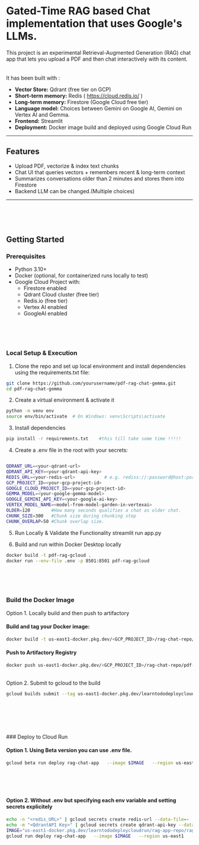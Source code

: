 # Gated-Time RAG based Chat implementation that uses Google's LLMs. 

This project is an experimental Retrieval-Augmented Generation (RAG) chat app that lets you upload a PDF and then chat interactively with its content.  
<br><br>
It has been built with :
- **Vector Store:** Qdrant (free tier on GCP)    <br>
- **Short-term memory:** Redis  ( https://cloud.redis.io/ ) <br>  
- **Long-term memory:** Firestore (Google Cloud free tier)  <br>
- **Language model:** Choices between Gemini on Google AI, Gemini on Vertex AI and Gemma. <br> 
- **Frontend:** Streamlit  <br>
- **Deployment:** Docker image build and deployed using Google Cloud Run  <br>

---

## Features
- Upload PDF, vectorize & index text chunks  
- Chat UI that queries vectors + remembers recent & long-term context  
- Summarizes conversations older than 2 minutes and stores them into Firestore  
- Backend LLM can be changed.(Multiple choices)  

---
<br>
<br>
<br>

## Getting Started

### Prerequisites

- Python 3.10+  
- Docker (optional, for containerized runs locally to test)  
- Google Cloud Project with:  
  - Firestore enabled  
  - Qdrant Cloud cluster (free tier)  
  - Redis.io (free tier)  
  - Vertex AI enabled
  - GoogleAI enabled   
<br>
<br>
<br>

### Local Setup & Execution

1. Clone the repo and set up local environment and install dependencies using the requirements.txt file:

```bash
git clone https://github.com/yourusername/pdf-rag-chat-gemma.git
cd pdf-rag-chat-gemma
```

2. Create a virtual environment & activate it 

```bash
python -m venv env
source env/bin/activate  # On Windows: venv\Scripts\activate
```

3. Install dependencies 
```bash
pip install -r requirements.txt    #this till take some time !!!!! 
```

4. Create a .env file in the root with your secrets:
```bash

QDRANT_URL=<your-qdrant-url>
QDRANT_API_KEY=<your-qdrant-api-key>
REDIS_URL=<your-redis-url>           # e.g. rediss://:password@host:port
GCP_PROJECT_ID=<your-gcp-project-id>
GOOGLE_CLOUD_PROJECT_ID=<your-gcp-project-id>
GEMMA_MODEL=<your-google-gemma-model>
GOOGLE_GEMINI_API_KEY=<your-google-ai-key>
VERTEX_MODEL_NAME=<model-from-model-garden-in-vertexai>
OLDER=120        #How many seconds qualifies a chat as older chat.
CHUNK_SIZE=300   #Chunk size during chunking step
CHUNK_OVERLAP=50 #Chunk overlap size.
```

5. Run Locally & Validate the Functionality
streamlit run app.py

6. Build and run within Docker Desktop locally
```bash
docker build -t pdf-rag-gcloud .
docker run --env-file .env -p 8501:8501 pdf-rag-gcloud
```
<br>
<br>
<br>

### Build the Docker Image 

Option 1. Locally build and then push to artifactory 
#### Build and tag your Docker image:
```bash
docker build -t us-east1-docker.pkg.dev/<GCP_PROJECT_ID>/rag-chat-repo/pdf-rag-gcloud:latest .
```

#### Push to Artifactory Registry
```bash
docker push us-east1-docker.pkg.dev/<GCP_PROJECT_ID>/rag-chat-repo/pdf-rag-gcloud:latest
```
<br>
Option 2. Submit to gcloud to the build 
<br>

```bash 
gcloud builds submit --tag us-east1-docker.pkg.dev/learntododeploycloudrun/rag-app-repo/rag-app:latest
```
<br>
<br>
<br>
<br>
<br>
### Deploy to Cloud Run 

#### Option 1. Using Beta version you can use .env file.
```bash 
gcloud beta run deploy rag-chat-app   --image $IMAGE   --region us-east1   --allow-unauthenticated   --port 8501   --memory 2Gi   --cpu 1   --concurrency 80   --service-account <serviceaccount>  --env-vars-file .env
```
<br>
<br>
<br>

#### Option 2. Without .env but specifying each env variable and setting secrets explicitely

```bash 
echo -n "<redis_URL>" | gcloud secrets create redis-url --data-file=-
echo -m "<QdrantAPI Key>" | gcloud secrets create qdrant-api-key --data-file=-
IMAGE="us-east1-docker.pkg.dev/learntododeploycloudrun/rag-app-repo/rag-app:latest"
gcloud run deploy rag-chat-app   --image $IMAGE   --region us-east1   --allow-unauthenticated   --port 8501   --memory 2Gi   --cpu 1   --concurrency 80   --service-account <service account>   --set-env-vars GOOGLE_CLOUD_PROJECT="<GCP Project>,VERTEX_LOCATION="us-east1",VERTEX_MODEL_NAME="gemini-2.5-flash",APP_TIMEZONE="America/New_York",QDRANT_URL="<Qdrant URL>"   --set-secrets REDIS_URL=redis-url:latest --set-secrets QDRANT_API_KEY=qdrant-api-key:latest
```
<br>

